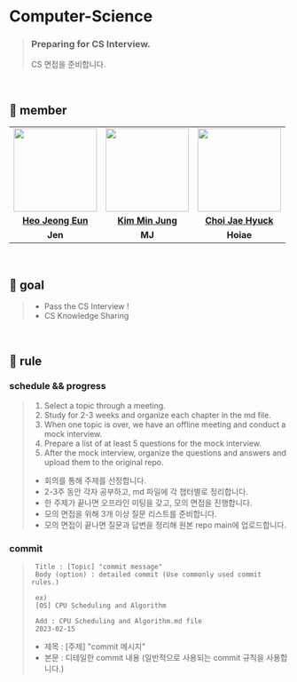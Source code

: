 # Computer-Science

> ### Preparing for CS Interview.
> CS 면접을 준비합니다. 

<br>

## 👋 member 
<table>
  <tr>
    <td align="center"><a href="https://github.com/Heo-Jeong-Eun"><img src="https://avatars.githubusercontent.com/Heo-Jeong-Eun" width="150px;" alt="">
    <td align="center"><a href="https://github.com/pushedrumex"><img src="https://avatars.githubusercontent.com/pushedrumex" width="150px;" alt="">
    <td align="center"><a href="https://github.com/hoiae"><img src="https://avatars.githubusercontent.com/hoiae" width="150px;" alt="">
    </td>
  </tr>
  <tr>
    <td align="center"><a href="https://github.com/Heo-Jeong-Eun"><b>Heo Jeong Eun</b></td>
    <td align="center"><a href="https://github.com/pushedrumex"><b>Kim Min Jung</b></td>
    <td align="center"><a href="https://github.com/hoiae"><b>Choi Jae Hyuck</b></td>
  </tr>
   <tr>
    <td align="center"><strong>Jen</strong></td>
    <td align="center"><strong>MJ</strong></td>
    <td align="center"><strong>Hoiae</strong></td>
  </tr>
</table>

<br>

## 🚀 goal
>  - Pass the CS Interview ! 
>  - CS Knowledge Sharing

<br>

## 🫡 rule

### schedule && progress
>  1. Select a topic through a meeting.
>  2. Study for 2-3 weeks and organize each chapter in the md file.
>  3. When one topic is over, we have an offline meeting and conduct a mock interview.
>  4. Prepare a list of at least 5 questions for the mock interview.
>  5. After the mock interview, organize the questions and answers and upload them to the original repo. 
>  
>  - 회의를 통해 주제를 선정합니다. <br>
>  - 2-3주 동안 각자 공부하고, md 파일에 각 챕터별로 정리합니다. <br>
>  - 한 주제가 끝나면 오프라인 미팅을 갖고, 모의 면접을 진행합니다. <br>
>  - 모의 면접을 위해 3개 이상 질문 리스트를 준비합니다. <br>
>  - 모의 면접이 끝나면 질문과 답변을 정리해 원본 repo main에 업로드합니다. 
  
### commit 
> ```shell
>  Title : [Topic] "commit message" 
>  Body (option) : detailed commit (Use commonly used commit rules.)
>
>  ex) 
>  [OS] CPU Scheduling and Algorithm
>  
>  Add : CPU Scheduling and Algorithm.md file 
>  2023-02-15 
>  ```
>  
>  - 제목 : [주제] "commit 메시지" <br>
>  - 본문 : 디테일한 commit 내용 (일반적으로 사용되는 commit 규칙을 사용합니다.)
